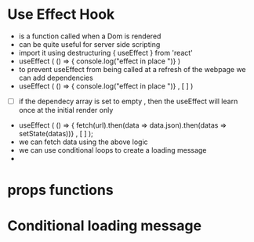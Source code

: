 # Use Effect Hook
- is a function called when a Dom is rendered
- can be quite useful for server side scripting
- import it using destructuring { useEffect } from 'react'
- useEffect ( () => { console.log("effect in place ")}  )
- to prevent useEffect from being called at a refresh of the webpage we can add dependencies
- useEffect ( () => { console.log("effect in place ")} , [ ] )
- [     ] if the dependecy array is set to empty  , then the useEffect will learn once at the initial render only
-  useEffect ( () => {  fetch(url).then(data => data.json).then(datas => setState(datas))} , [ ] );
- we can fetch data using the above logic 
- we can use conditional loops to create a loading message
- 
# props functions
# Conditional loading message

